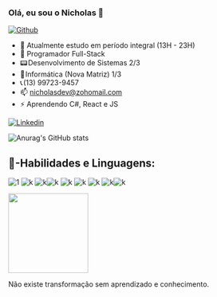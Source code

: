 ### Olá, eu sou o Nicholas 👋
[![Github](https://img.shields.io/github/followers/NicDeveloper7?label=Follow&style=social)](https://github.com/NicDeveloper7)

- 🔭 Atualmente estudo em período integral (13H - 23H)
- 🌱 Programador Full-Stack
- 📟 Desenvolvimento de Sistemas 2/3
- 📡 Informática (Nova Matriz) 1/3
- 📞 (13) 99723-9457
- 📫 nicholasdev@zohomail.com
- ⚡ Aprendendo C#, React e JS





[![Linkedin](https://img.shields.io/badge/LinkedIn-0077B5?style=for-the-badge&logo=linkedin&logoColor=white)](https://www.linkedin.com/in/nicholas-balbino-67a5b0266/)


![Anurag's GitHub stats](https://github-readme-stats.vercel.app/api?username=NicDeveloper7&theme=tokyonight&show_icons=true)



## 🔌-Habilidades e Linguagens:


![1](https://img.shields.io/badge/C%23-239120?style=for-the-badge&logo=c-sharp&logoColor=white)
![k](https://img.shields.io/badge/PHP-777BB4?style=for-the-badge&logo=php&logoColor=white)
![k](https://img.shields.io/badge/HTML-239120?style=for-the-badge&logo=html5&logoColor=white)![k](https://img.shields.io/badge/CSS-239120?&style=for-the-badge&logo=css3&logoColor=white)
![k](https://img.shields.io/badge/JavaScript-323330?style=for-the-badge&logo=javascript&logoColor=F7DF1E)
![k](https://img.shields.io/badge/HTML5-E34F26?style=for-the-badge&logo=html5&logoColor=white)
![k](https://img.shields.io/badge/Bootstrap-563D7C?style=for-the-badge&logo=bootstrap&logoColor=white)
![k](https://img.shields.io/badge/MySQL-00000F?style=for-the-badge&logo=mysql&logoColor=white)![k](https://img.shields.io/badge/Microsoft_Azure-0089D6?style=for-the-badge&logo=microsoft-azure&logoColor=white)

 <img height="160em" src="https://github-readme-stats.vercel.app/api/top-langs/?username=NicDeveloper7&layout=compact&langs_count=6&theme=tokyonight"/>

<br>

Não existe transformação sem aprendizado e conhecimento.

